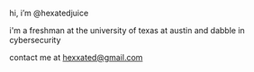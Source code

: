 hi, i’m @hexatedjuice

i'm a freshman at the university of texas at austin and dabble in cybersecurity

contact me at hexxated@gmail.com

